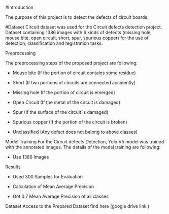 #Introduction

The purpose of this project is to detect the defects of circuit boards.

#Dataset
Circuit dataset was used for the Circuit defects detection project. Dataset containing 1386 images with 6 kinds of defects (missing hole, mouse bite, open circuit, short, spur, spurious copper) for the use of detection, classification and registration tasks.

Preprocessing

The preprocessing steps of the proposed project are following:

- Mouse bite (If the portion of circuit contains some residue)

- Short (If two portions of circuits are connected accidently)

- Missing hole (If the portion of circuit is emerged)

- Open Circuit (If the metal of the circuit is damaged)

- Spur (If the surface of the circuit is damaged)

- Spurious copper (If the portion of the circuit is broken)

- Unclassified (Any defect does not belong to above classes)

Model Training
For the Circuit defects Detection, Yolo V5 model was trained with the annotated images. The details of the model training are following:

- Use 1386 Images

Results
- Used 300 Samples for Evaluation

- Calculation of Mean Average Precision

- Got 0.7 Mean Average Precision of all classes

Dataset
Access to the Prepared Dataset find here  (google drive link )
